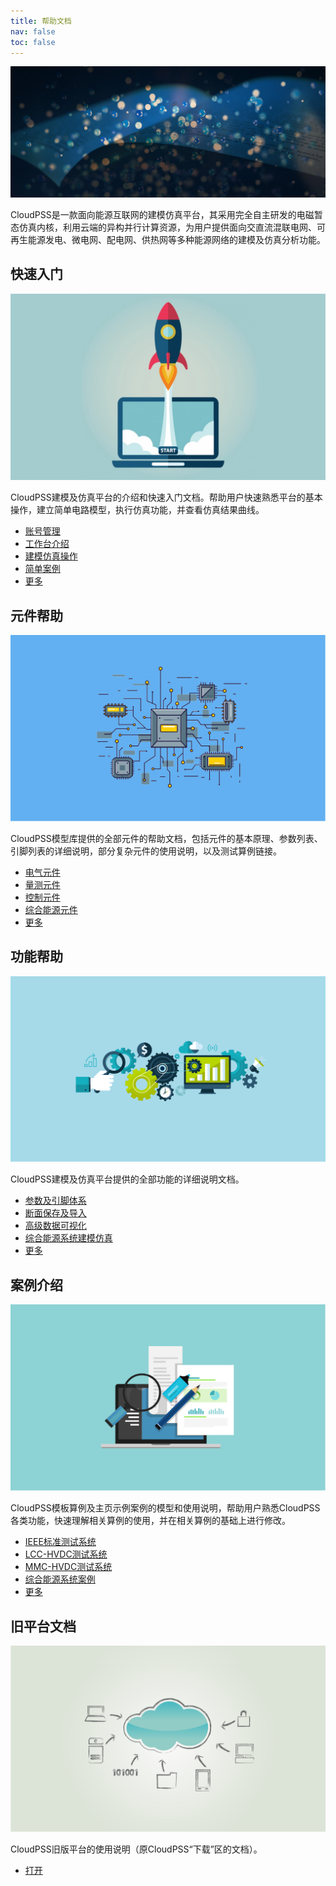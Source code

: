 ```yaml
---
title: 帮助文档
nav: false
toc: false
---
```


![](bg.jpg)

CloudPSS是一款面向能源互联网的建模仿真平台，其采用完全自主研发的电磁暂态仿真内核，利用云端的异构并行计算资源，为用户提供面向交直流混联电网、可再生能源发电、微电网、配电网、供热网等多种能源网络的建模及仿真分析功能。

## 快速入门
![](快速入门.png)

CloudPSS建模及仿真平台的介绍和快速入门文档。帮助用户快速熟悉平台的基本操作，建立简单电路模型，执行仿真功能，并查看仿真结果曲线。

+ [账号管理](guide/User1.md)
+ [工作台介绍](guide/User2.md)
+ [建模仿真操作](guide/User3.md)
+ [简单案例](guide/User4.md)
+ [更多](guide/index.md)
## 元件帮助
![](元件帮助.png)

CloudPSS模型库提供的全部元件的帮助文档，包括元件的基本原理、参数列表、引脚列表的详细说明，部分复杂元件的使用说明，以及测试算例链接。

+ [电气元件](components/compGND.md)
+ [量测元件](components/comp_NewBranchVoltageMeter.md)
+ [控制元件](components/comp_newConstant.md)
+ [综合能源元件](components/comp-IES-Generator-PhotovoltaicSys.md)
+ [更多](components/index.md)
## 功能帮助
![](功能帮助.png)

CloudPSS建模及仿真平台提供的全部功能的详细说明文档。

+ [参数及引脚体系](features/ParameterSystem.md)
+ [断面保存及导入](features/Snapshot.md)
+ [高级数据可视化](features/Dashboard.md)
+ [综合能源系统建模仿真](features/IntegratedEnergySysGuide.md)
+ [更多](features/index.md)
## 案例介绍
![](案例介绍.png)

CloudPSS模板算例及主页示例案例的模型和使用说明，帮助用户熟悉CloudPSS各类功能，快速理解相关算例的使用，并在相关算例的基础上进行修改。

+ [IEEE标准测试系统](examples/IEEE39.md)
+ [LCC-HVDC测试系统](examples/LCC.md)
+ [MMC-HVDC测试系统](examples/MMC.md)
+ [综合能源系统案例](examples/IntegratedEnergySystem.md)
+ [更多](examples/index.md)
## 旧平台文档
![](旧平台文档.png)

CloudPSS旧版平台的使用说明（原CloudPSS“下载”区的文档）。

+ [打开](//www.cloudpss.net/downloadnew/)